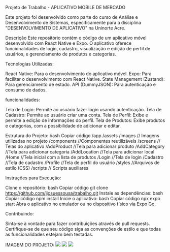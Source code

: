 Projeto de Trabalho -  APLICATIVO MOBILE DE MERCADO


Este projeto foi desenvolvido como parte do curso de Análise e Desenvolvimento de Sistemas, especificamente para a disciplina "DESENVOLVIMENTO DE APLICATIVO" na Uninorte Acre.







Descrição
Este repositório contém o código de um aplicativo móvel desenvolvido com React Native e Expo. O aplicativo oferece funcionalidades de login, cadastro, 
visualização e edição de perfil de usuários, 
e gerenciamento de produtos e categorias.



Tecnologias Utilizadas:


React Native: Para o desenvolvimento do aplicativo móvel.
Expo: Para facilitar o desenvolvimento com React Native.
State Management (Zustand): Para gerenciamento de estado.
API (DummyJSON): Para autenticação e consumo de dados.


funcionalidades:

Tela de Login: Permite ao usuário fazer login usando autenticação.
Tela de Cadastro: Permite ao usuário criar uma conta.
Tela de Perfil: Exibe e permite a edição de informações do perfil.
Tela de Produtos: Exibe produtos e categorias,
 com a possibilidade de adicionar e editar.










Estrutura do Projeto:
bash
Copiar código
/app
  /assets
    /images       // Imagens utilizadas no projeto
  /components      //Componentes reutilizáveis
  /screens        // Telas do aplicativo
    /AddProduct     //Tela para adicionar produto
    /AddCategory    //Tela para adicionar categoria
    /AddLocation    //Tela para adicionar local
    /Home           //Tela inicial com a lista de produtos
    /Login          //Tela de login
    /Cadastro       //Tela de cadastro
    /Profile        //Tela de perfil do usuário
  /styles          //Arquivos de estilo (CSS)
  /scripts        // Scripts auxiliares




Instruções para Execução:

Clone o repositório:
bash
Copiar código
git clone https://github.com/jjosuessousa/trabalho.git
Instale as dependências:
bash
Copiar código
npm install
Inicie o aplicativo:
bash
Copiar código
npx expo start
Abra o aplicativo no emulador ou no dispositivo físico via Expo Go.


Contribuindo:

Sinta-se à vontade para fazer contribuições através de pull requests. 
Certifique-se de que seu código siga as convenções de estilo e que todas as funcionalidades estejam bem testadas.


IMAGEM DO PROJETO:
  <img src='https://github.com/jjosuessousa/PROJETO-APP-MERCADO/blob/master/assets/images/REAME%20LOGIN.jpg?raw=true'/>
  <img src='https://github.com/jjosuessousa/PROJETO-APP-MERCADO/blob/master/assets/images/README.jpg?raw=true'/>
  <img src='https://github.com/jjosuessousa/PROJETO-APP-MERCADO/blob/master/assets/images/PRODUTO.jpg?raw=true'/>